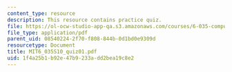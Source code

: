 ```yaml
---
content_type: resource
description: This resource contains practice quiz.
file: https://ol-ocw-studio-app-qa.s3.amazonaws.com/courses/6-035-computer-language-engineering-spring-2010/1f4a25b1b92e47b9233add2bea19c8e2_MIT6_035S10_quiz01.pdf
file_type: application/pdf
parent_uid: 08540224-2f70-f808-844b-0d1bd0e9309d
resourcetype: Document
title: MIT6_035S10_quiz01.pdf
uid: 1f4a25b1-b92e-47b9-233a-dd2bea19c8e2
---
```

